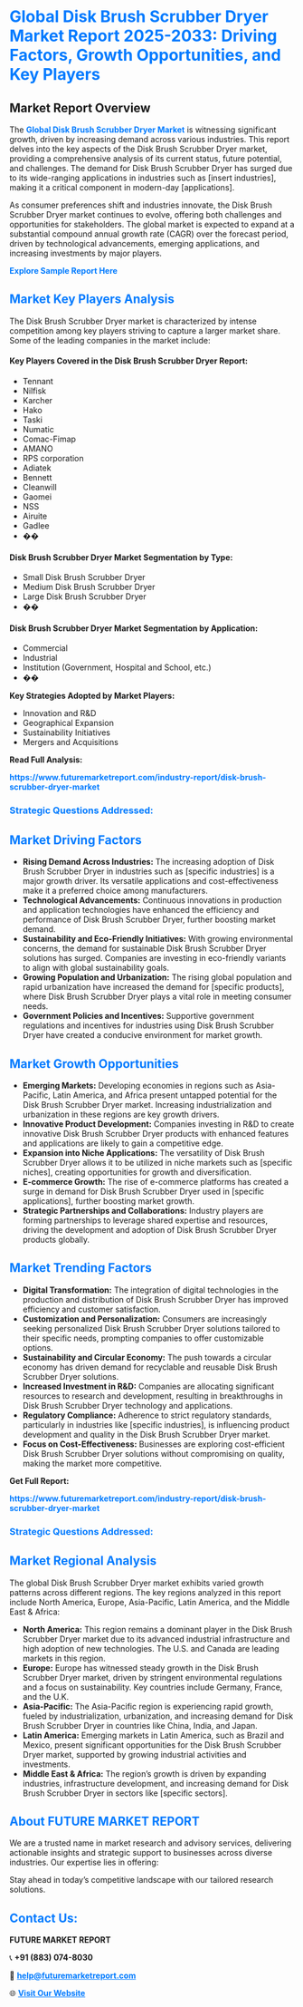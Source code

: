<h1 style="color: #007BFF;">Global Disk Brush Scrubber Dryer Market Report 2025-2033: Driving Factors, Growth Opportunities, and Key Players</h1>

<section id="overview">
<h2>Market Report Overview</h2>
<p>The <a href="https://www.futuremarketreport.com/industry-report/disk-brush-scrubber-dryer-market" style="color: #007BFF; text-decoration: none;"><strong>Global Disk Brush Scrubber Dryer Market</strong></a> is witnessing significant growth, driven by increasing demand across various industries. This report delves into the key aspects of the Disk Brush Scrubber Dryer market, providing a comprehensive analysis of its current status, future potential, and challenges. The demand for Disk Brush Scrubber Dryer has surged due to its wide-ranging applications in industries such as [insert industries], making it a critical component in modern-day [applications].</p>
<p>As consumer preferences shift and industries innovate, the Disk Brush Scrubber Dryer market continues to evolve, offering both challenges and opportunities for stakeholders. The global market is expected to expand at a substantial compound annual growth rate (CAGR) over the forecast period, driven by technological advancements, emerging applications, and increasing investments by major players.</p>
</section>

<section id="overview">
<p><a href="https://www.futuremarketreport.com/request-sample/reportId=117307" style="color: #007BFF; text-decoration: none;"><strong>Explore Sample Report Here</strong></a></p>
</section>

<section id="key-players">
<h2 style="color: #007BFF;">Market Key Players Analysis</h2>
<p>The Disk Brush Scrubber Dryer market is characterized by intense competition among key players striving to capture a larger market share. Some of the leading companies in the market include:</p>
<h4>Key Players Covered in the Disk Brush Scrubber Dryer Report:</h4>
<ul><li>Tennant</li><li>Nilfisk</li><li>Karcher</li><li>Hako</li><li>Taski</li><li>Numatic</li><li>Comac-Fimap</li><li>AMANO</li><li>RPS corporation</li><li>Adiatek</li><li>Bennett</li><li>Cleanwill</li><li>Gaomei</li><li>NSS</li><li>Airuite</li><li>Gadlee</li><li>��</li></ul>
<h4>Disk Brush Scrubber Dryer Market Segmentation by Type:</h4>
<ul><li>Small Disk Brush Scrubber Dryer</li><li>Medium Disk Brush Scrubber Dryer</li><li>Large Disk Brush Scrubber Dryer</li><li>��</li></ul>

<h4>Disk Brush Scrubber Dryer Market Segmentation by Application:</h4>
<ul><li>Commercial</li><li>Industrial</li><li>Institution (Government, Hospital and School, etc.)</li><li>��</li></ul>
<p><strong>Key Strategies Adopted by Market Players:</strong></p>
<ul>
<li>Innovation and R&D</li>
<li>Geographical Expansion</li>
<li>Sustainability Initiatives</li>
<li>Mergers and Acquisitions</li>
</ul>
</section>

<section>
<p><strong>Read Full Analysis: </strong></p><a href="https://www.futuremarketreport.com/industry-report/disk-brush-scrubber-dryer-market" style="color: #007BFF; text-decoration: none;"><strong>https://www.futuremarketreport.com/industry-report/disk-brush-scrubber-dryer-market</strong></a>
<h3 style="color: #007BFF;">Strategic Questions Addressed:</h3>
</section>

<section id="driving-factors">
<h2 style="color: #007BFF;">Market Driving Factors</h2>
<ul>
<li><strong>Rising Demand Across Industries:</strong> The increasing adoption of Disk Brush Scrubber Dryer in industries such as [specific industries] is a major growth driver. Its versatile applications and cost-effectiveness make it a preferred choice among manufacturers.</li>
<li><strong>Technological Advancements:</strong> Continuous innovations in production and application technologies have enhanced the efficiency and performance of Disk Brush Scrubber Dryer, further boosting market demand.</li>
<li><strong>Sustainability and Eco-Friendly Initiatives:</strong> With growing environmental concerns, the demand for sustainable Disk Brush Scrubber Dryer solutions has surged. Companies are investing in eco-friendly variants to align with global sustainability goals.</li>
<li><strong>Growing Population and Urbanization:</strong> The rising global population and rapid urbanization have increased the demand for [specific products], where Disk Brush Scrubber Dryer plays a vital role in meeting consumer needs.</li>
<li><strong>Government Policies and Incentives:</strong> Supportive government regulations and incentives for industries using Disk Brush Scrubber Dryer have created a conducive environment for market growth.</li>
</ul>
</section>

<section id="growth-opportunities">
<h2 style="color: #007BFF;">Market Growth Opportunities</h2>
<ul>
<li><strong>Emerging Markets:</strong> Developing economies in regions such as Asia-Pacific, Latin America, and Africa present untapped potential for the Disk Brush Scrubber Dryer market. Increasing industrialization and urbanization in these regions are key growth drivers.</li>
<li><strong>Innovative Product Development:</strong> Companies investing in R&D to create innovative Disk Brush Scrubber Dryer products with enhanced features and applications are likely to gain a competitive edge.</li>
<li><strong>Expansion into Niche Applications:</strong> The versatility of Disk Brush Scrubber Dryer allows it to be utilized in niche markets such as [specific niches], creating opportunities for growth and diversification.</li>
<li><strong>E-commerce Growth:</strong> The rise of e-commerce platforms has created a surge in demand for Disk Brush Scrubber Dryer used in [specific applications], further boosting market growth.</li>
<li><strong>Strategic Partnerships and Collaborations:</strong> Industry players are forming partnerships to leverage shared expertise and resources, driving the development and adoption of Disk Brush Scrubber Dryer products globally.</li>
</ul>
</section>

<section id="trending-factors">
<h2 style="color: #007BFF;">Market Trending Factors</h2>
<ul>
<li><strong>Digital Transformation:</strong> The integration of digital technologies in the production and distribution of Disk Brush Scrubber Dryer has improved efficiency and customer satisfaction.</li>
<li><strong>Customization and Personalization:</strong> Consumers are increasingly seeking personalized Disk Brush Scrubber Dryer solutions tailored to their specific needs, prompting companies to offer customizable options.</li>
<li><strong>Sustainability and Circular Economy:</strong> The push towards a circular economy has driven demand for recyclable and reusable Disk Brush Scrubber Dryer solutions.</li>
<li><strong>Increased Investment in R&D:</strong> Companies are allocating significant resources to research and development, resulting in breakthroughs in Disk Brush Scrubber Dryer technology and applications.</li>
<li><strong>Regulatory Compliance:</strong> Adherence to strict regulatory standards, particularly in industries like [specific industries], is influencing product development and quality in the Disk Brush Scrubber Dryer market.</li>
<li><strong>Focus on Cost-Effectiveness:</strong> Businesses are exploring cost-efficient Disk Brush Scrubber Dryer solutions without compromising on quality, making the market more competitive.</li>
</ul>
</section>

<section>
<p><strong>Get Full Report: </strong></p><a href="https://www.futuremarketreport.com/industry-report/disk-brush-scrubber-dryer-market" style="color: #007BFF; text-decoration: none;"><strong>https://www.futuremarketreport.com/industry-report/disk-brush-scrubber-dryer-market</strong></a>
<h3 style="color: #007BFF;">Strategic Questions Addressed:</h3>
</section>


<section id="regional-analysis">
<h2 style="color: #007BFF;">Market Regional Analysis</h2>
<p>The global Disk Brush Scrubber Dryer market exhibits varied growth patterns across different regions. The key regions analyzed in this report include North America, Europe, Asia-Pacific, Latin America, and the Middle East & Africa:</p>
<ul>
<li><strong>North America:</strong> This region remains a dominant player in the Disk Brush Scrubber Dryer market due to its advanced industrial infrastructure and high adoption of new technologies. The U.S. and Canada are leading markets in this region.</li>
<li><strong>Europe:</strong> Europe has witnessed steady growth in the Disk Brush Scrubber Dryer market, driven by stringent environmental regulations and a focus on sustainability. Key countries include Germany, France, and the U.K.</li>
<li><strong>Asia-Pacific:</strong> The Asia-Pacific region is experiencing rapid growth, fueled by industrialization, urbanization, and increasing demand for Disk Brush Scrubber Dryer in countries like China, India, and Japan.</li>
<li><strong>Latin America:</strong> Emerging markets in Latin America, such as Brazil and Mexico, present significant opportunities for the Disk Brush Scrubber Dryer market, supported by growing industrial activities and investments.</li>
<li><strong>Middle East & Africa:</strong> The region’s growth is driven by expanding industries, infrastructure development, and increasing demand for Disk Brush Scrubber Dryer in sectors like [specific sectors].</li>
</ul>
</section>

<footer>
<h2 style="color: #007BFF;">About FUTURE MARKET REPORT</h2>
<p>We are a trusted name in market research and advisory services, delivering actionable insights and strategic support to businesses across diverse industries. Our expertise lies in offering:</p>

<p>Stay ahead in today’s competitive landscape with our tailored research solutions.</p>

<h2 style="color: #007BFF;">Contact Us:</h2>
<p><strong>FUTURE MARKET REPORT</strong></p>
<p>📞 <strong>+91 (883) 074-8030</strong></p>
<p>📧 <strong><a href="mailto:help@futuremarketreport.com" style="color: #007BFF;">help@futuremarketreport.com</a></strong></p>
<p>🌐 <strong><a href="https://www.futuremarketreport.com/" style="color: #007BFF;">Visit Our Website</a></strong></p>
</footer>